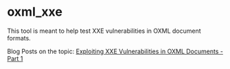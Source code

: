 # oxml_xxe
This tool is meant to help test XXE vulnerabilities in OXML document formats.

Blog Posts on the topic:
[Exploiting XXE Vulnerabilities in OXML Documents - Part 1](http://www.silentrobots.com/blog/2015/03/04/oxml_xxe/)


